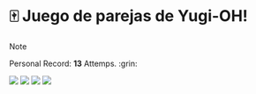 # :mahjong: Juego de parejas de Yugi-OH!
> [!NOTE]
> <p>Personal Record: <strong>13</strong> Attemps. :grin:</p>

<img src="https://github.com/DoctorBIOS1990/game-yugi-oh/blob/main/Screenshots/Screenshot%202.jpg">
<img src="https://github.com/DoctorBIOS1990/game-yugi-oh/blob/main/Screenshots/Screenshot%203.jpg">
<img src="https://github.com/DoctorBIOS1990/game-parejas-yugiOH-/blob/main/Screenshot.jpg">
<img src="https://github.com/DoctorBIOS1990/game-yugi-oh/blob/main/Screenshots/Screenshot%204.jpg">
